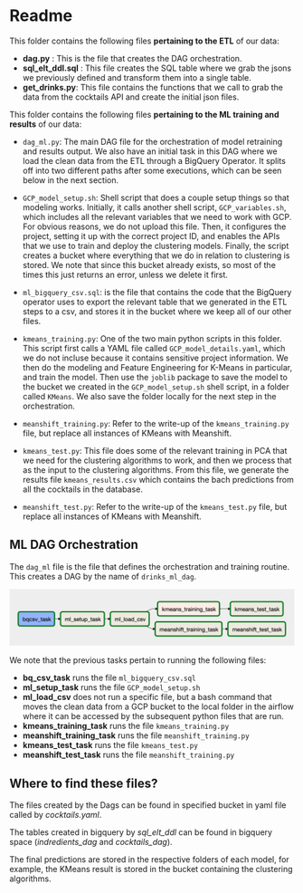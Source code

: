 # Readme

This folder contains the following files **pertaining to the ETL** of our data:

- **dag.py** : This is the file that creates the DAG orchestration.
- **sql_elt_ddl.sql** : This file creates the SQL table where we grab the jsons we previously defined and transform them into a single table.
- **get_drinks.py**: This file contains the functions that we call to grab the data from the cocktails API and create the initial json files.

This folder contains the following files **pertaining to the ML training and results** of our data:

* `dag_ml.py`: The main DAG file for the orchestration of model retraining and results output. We also have an initial task in this DAG where we load the clean data from the ETL through a BigQuery Operator. It splits off into two different paths after some executions, which can be seen below in the next section.  

* `GCP_model_setup.sh`: Shell script that does a couple setup things so that modeling works. Initially, it calls another shell script, `GCP_variables.sh`, which includes all the relevant variables that we need to work with GCP. For obvious reasons, we do not upload this file. Then, it configures the project, setting it up with the correct project ID, and enables the APIs that we use to train and deploy the clustering models. Finally, the script creates a bucket where everything that we do in relation to clustering is stored. We note that since this bucket already exists, so most of the times this just returns an error, unless we delete it first.

* `ml_bigquery_csv.sql`: is the file that contains the code that the BigQuery operator uses to export the relevant table that we generated in the ETL steps to a csv, and stores it in the bucket where we keep all of our other files. 

* `kmeans_training.py`: One of the two main python scripts in this folder. This script first calls a YAML file called `GCP_model_details.yaml`, which we do not incluse because it contains sensitive project information. We then do the modeling and Feature Engineering for K-Means in particular, and train the model. Then use the `joblib` package to save the model to the bucket we created in the `GCP_model_setup.sh` shell script, in a folder called `KMeans`. We also save the folder locally for the next step in the orchestration. 

* `meanshift_training.py`: Refer to the write-up of the `kmeans_training.py` file, but replace all instances of KMeans with Meanshift. 

* `kmeans_test.py`: This file does some of the relevant training in PCA that we need for the clustering algorithms to work, and then we process that as the input to the clustering algorithms. From this file, we generate the results file `kmeans_results.csv` which contains the bach predictions from all the cocktails in the database. 

* `meanshift_test.py`: Refer to the write-up of the `kmeans_test.py` file, but replace all instances of KMeans with Meanshift.

## ML DAG  Orchestration

The `dag_ml` file is the file that defines the orchestration and training routine. This creates a DAG by the name of `drinks_ml_dag`. 

<img title="" src="../../image/ml_dag.png" alt="ml_dag.png" data-align="center">

We note that the previous tasks pertain to running the following files: 

* **bq_csv_task** runs the file `ml_bigquery_csv.sql`
* **ml_setup_task** runs the file `GCP_model_setup.sh`
* **ml_load_csv** does not run a specific file, but a bash command that moves the clean data from a GCP bucket to the local folder in the airflow where it can be accessed by the subsequent python files that are run.
* **kmeans_training_task** runs the file `kmeans_training.py`
* **meanshift_training_task** runs the file `meanshift_training.py`
* **kmeans_test_task** runs the file `kmeans_test.py`
* **meanshift_test_task** runs the file `meanshift_training.py` 

## Where to find these files?

The files created by the Dags can be found in specified bucket in yaml file called by *cocktails.yaml*.

The tables created in bigquery by *sql_elt_ddl* can be found in bigquery space (*indredients_dag* and *cocktails_dag*).

The final predictions are stored in the respective folders of each model, for example, the KMeans result is stored in the bucket containing the clustering algorithms. 
